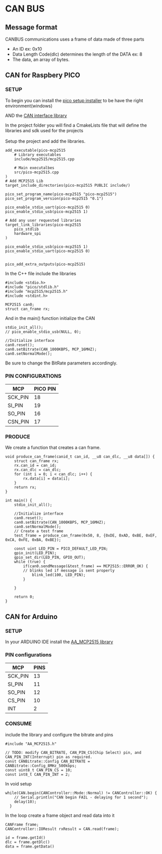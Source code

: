 # CAN BUS 

##  Message format

CANBUS communications uses a frame of data made of three parts
- An ID ex: 0x10
- Data Length Code(dlc) determines the length of the DATA ex: 8
- The data, an array of bytes.

## CAN for Raspbery PICO
### SETUP
To begin you can install the [pico setup installer](https://github.com/raspberrypi/pico-setup-windows/releases/latest/download/pico-setup-windows-x64-standalone.exe) to be have the right environment(windows)

AND the [CAN interface library](https://github.com/adamczykpiotr/pico-mcp2515)

In the project folder you will find a CmakeLists file that will define the libraries and sdk used for the projects<br><br>
Setup the project and add the libraries.

```
add_executable(pico-mcp2515
    # Library executables
    include/mcp2515/mcp2515.cpp

    # Main executalbes
    src/pico-mcp2515.cpp
)
# Add MCP2515 Lib
target_include_directories(pico-mcp2515 PUBLIC include/)

pico_set_program_name(pico-mcp2515 "pico-mcp2515")
pico_set_program_version(pico-mcp2515 "0.1")

pico_enable_stdio_uart(pico-mcp2515 0)
pico_enable_stdio_usb(pico-mcp2515 1)

# Add any user requested libraries
target_link_libraries(pico-mcp2515
    pico_stdlib
    hardware_spi
)

pico_enable_stdio_usb(pico-mcp2515 1) 
pico_enable_stdio_uart(pico-mcp2515 0) 


pico_add_extra_outputs(pico-mcp2515)
```



In the C++ file include the libraries
```
#include <stdio.h>
#include "pico/stdlib.h"
#include "mcp2515/mcp2515.h"
#include <stdint.h>

MCP2515 can0;
struct can_frame rx;
```

And in the main() function initialize the CAN
```
stdio_init_all();
// pico_enable_stdio_usb(NULL, 0);

//Initialize interface
can0.reset();
can0.setBitrate(CAN_1000KBPS, MCP_16MHZ);
can0.setNormalMode();
```
Be sure to change the BitRate parameters accordingly.
### PIN CONFIGURATIONS
| MCP    |PICO PIN |
| -------- | ------- |
|SCK_PIN|18|
|SI_PIN|19|
|SO_PIN|16|
|CSN_PIN|17|

### PRODUCE

We create a function that creates a can frame.

```
void produce_can_frame(canid_t can_id, __u8 can_dlc, __u8 data[]) {
    struct can_frame rx;
    rx.can_id = can_id;
    rx.can_dlc = can_dlc;
    for (int i = 0; i < can_dlc; i++) {
        rx.data[i] = data[i];
    }
    return rx;
}

int main() {
    stdio_init_all();

    //Initialize interface
    can0.reset();
    can0.setBitrate(CAN_1000KBPS, MCP_16MHZ);
    can0.setNormalMode();
    // Create a test frame
    test_frame = produce_can_frame(0x50, 8, {0xDE, 0xAD, 0xBE, 0xEF, 0xCA, 0xFE, 0xBA, 0xBE});

    const uint LED_PIN = PICO_DEFAULT_LED_PIN;
    gpio_init(LED_PIN);
    gpio_set_dir(LED_PIN, GPIO_OUT);
    while (true) {
        if(can0.sendMessage(&test_frame) == MCP2515::ERROR_OK) {
        // blinks led if message is sent properly
            blink_led(100, LED_PIN);
        }
       
    }

    return 0;
}
```

## CAN for Arduino
### SETUP
In your ARDUINO IDE install the [AA_MCP2515 library](https://github.com/codeljo/AA_MCP2515)

### PIN configurations

| MCP    | PINS |
| -------- | ------- |
|SCK_PIN|13|
|SI_PIN|11|
|SO_PIN|12|
|CS_PIN|10|
|INT|2|

### CONSUME

include the library and configure the bitrate and pins
```
#include "AA_MCP2515.h"

// TODO: modify CAN_BITRATE, CAN_PIN_CS(Chip Select) pin, and CAN_PIN_INT(Interrupt) pin as required.
const CANBitrate::Config CAN_BITRATE = CANBitrate::Config_8MHz_500kbps;
const uint8_t CAN_PIN_CS = 10;
const int8_t CAN_PIN_INT = 2;
```
In void setup 
```
while(CAN.begin(CANController::Mode::Normal) != CANController::OK) {
    // Serial.println("CAN begin FAIL - delaying for 1 second");
    delay(10);
  }
```

In the loop create a frame object and read data into it
```
CANFrame frame;
CANController::IOResult rxResult = CAN.read(frame);

id = frame.getId()
dlc = frame.getDlc()
data = frame.getData()

```